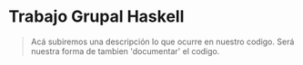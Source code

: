 # Trabajo Grupal Haskell
>Acá subiremos una descripción lo que ocurre en nuestro codigo. Será nuestra forma de tambien 'documentar' el codigo.
